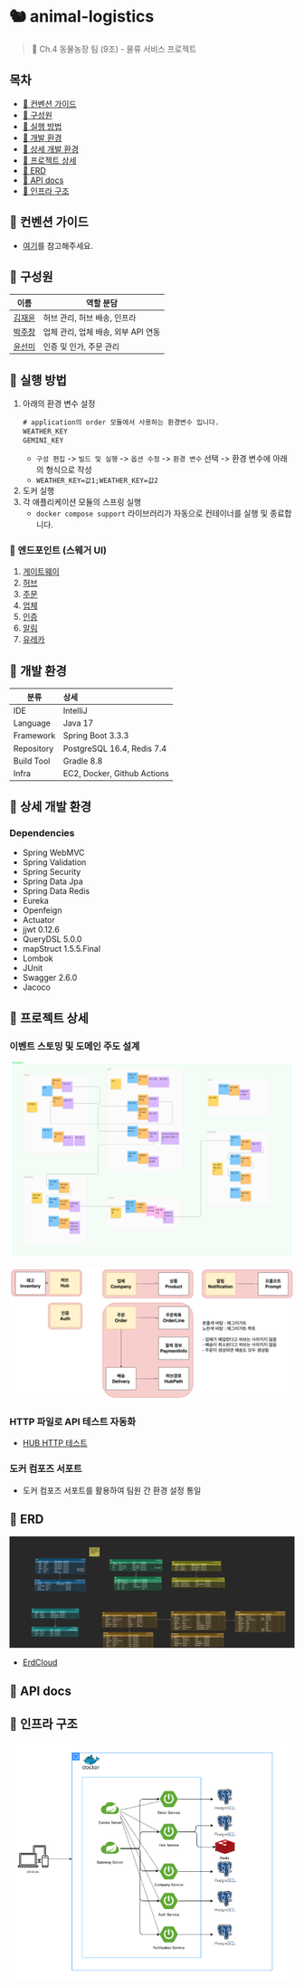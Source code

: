 # 🐿 animal-logistics

> 👊 Ch.4 동물농장 팀 (9조) - 물류 서비스 프로젝트

## 목차

- [🐥 컨벤션 가이드](#-컨벤션-가이드)
- [🐒 구성원](#-구성원)
- [🐸 실행 방법](#-실행-방법)
- [🐹 개발 환경](#-개발-환경)
- [👻 상세 개발 환경](#-상세-개발-환경)
- [🐰 프로젝트 상세](#-프로젝트-상세)
- [🐳 ERD](#-erd)
- [🐙 API docs](#-api-docs)
- [🐬 인프라 구조](#-인프라-구조)

## 🐥 컨벤션 가이드

- [여기](./conventions)를 참고해주세요.

## 🐒 구성원

| 이름                                  | 역할 분담                   |
|-------------------------------------|-------------------------|
| [김재윤](https://github.com/yunjae62) | 허브 관리, 허브 배송, 인프라       |
| [박주창](https://github.com/joo-chang) | 업체 관리, 업체 배송, 외부 API 연동          |
| [윤선미](https://github.com/hgalchi)   | 인증 및 인가, 주문 관리 |

## 🐸 실행 방법

1. 아래의 환경 변수 설정
    ```dotenv
   # application의 order 모듈에서 사용하는 환경변수 입니다. 
   WEATHER_KEY
   GEMINI_KEY
    ```
    - `구성 편집` -> `빌드 및 실행` -> `옵션 수정` -> `환경 변수` 선택 -> 환경 변수에 아래의 형식으로 작성
    - `WEATHER_KEY=값1;WEATHER_KEY=값2`
2. 도커 실행
3. 각 애플리케이션 모듈의 스프링 실행
    - `docker compose support` 라이브러리가 자동으로 컨테이너를 실행 및 종료합니다.

### 🦆 엔드포인트 (스웨거 UI)

1. [게이트웨이](http://localhost:8080)
2. [허브](http://localhost:8081/swagger-ui/index.html)
3. [주문](http://localhost:8082/swagger-ui/index.html)
4. [업체](http://localhost:8083/swagger-ui/index.html)
5. [인증](http://localhost:8084/swagger-ui/index.html)
6. [알림](http://localhost:8085/swagger-ui/index.html)
7. [유레카](http://localhost:19090/swagger-ui/index.html)

## 🐹 개발 환경

| 분류         | 상세                          |
|------------|:----------------------------|
| IDE        | IntelliJ                    |
| Language   | Java 17                     |
| Framework  | Spring Boot 3.3.3           |
| Repository | PostgreSQL 16.4, Redis 7.4  |
| Build Tool | Gradle 8.8                  |
| Infra      | EC2, Docker, Github Actions |

## 👻 상세 개발 환경

### Dependencies

- Spring WebMVC
- Spring Validation
- Spring Security
- Spring Data Jpa
- Spring Data Redis
- Eureka
- Openfeign
- Actuator
- jjwt 0.12.6
- QueryDSL 5.0.0
- mapStruct 1.5.5.Final
- Lombok
- JUnit
- Swagger 2.6.0
- Jacoco

## 🐰 프로젝트 상세

### 이벤트 스토밍 및 도메인 주도 설계

![EventStorming](./docs/images/animal-farm-event-storming.png)

![ddd](./docs/images/animal-farm-ddd.png)

### HTTP 파일로 API 테스트 자동화

- [HUB HTTP 테스트](./application/hub/http/hub-api.http)

### 도커 컴포즈 서포트

- 도커 컴포즈 서포트를 활용하여 팀원 간 환경 설정 통일

## 🐳 ERD

![ERD](./docs/images/animal-farm-v2.png)

- [ErdCloud](https://www.erdcloud.com/d/3PmxD7wzwzgkzgrib)

## 🐙 API docs

## 🐬 인프라 구조

![Infra](./docs/images/animal-farm-infra-v2.png)
